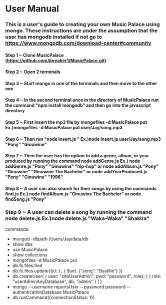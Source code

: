 # User Manual

### This is a user's guide to creating your own Music Palace using mongo. These instructions are under the assumption that the user has mongodb installed if not go to https://www.mongodb.com/download-center#community

#### Step 1 ~ Clone MusicPalace (https://github.com/jbreaker1/MusicPalace.git)

#### Step 2 ~ Open 2 terminals

#### Step 3 ~ Start mongo in one of the terminals and then move to the other one

#### Step 4 ~ In the second terminal once in the directory of MusicPalace run the command "npm install mongodb" and then go into the javascript directory

#### Step 5 ~ First insert the mp3 file by mongofiles -d MusicPalace put <file path> Ex.)mongofiles -d MusicPalace put user/Jay/song.mp3

#### Step 6 ~ Then run "node insert.js <file path> <song> <artist>" Ex.)node insert.js user/Jay/song.mp3 "Pony" "Ginuwine"

#### Step 7 ~ Then the user has the option to add a genre, album, or year produced by running the command node addGenre.js <song or null> <artist or null> <genre name> Ex.) node addGenre.js "Pony" "Ginuwine" "hip-hop" or node addAlbum.js "Pony" "Ginuwine" "Ginuwine The Bachelor" or node addYearProduced.js "Pony" "Ginuwine" "1996"

#### Step 8 ~ A user can also search for their songs by using the commands find<property>.js <property> Ex.) node findAlbum.js "Ginuwine The Bachelor" or node findSong.js "Pony"

### Step 9 ~ A user can delete a song by running the command node delete.js <song> <artist> Ex.)node delete.js "Waka-Waka" "Shakira"



commands:
- mongod -dbpath /Users/Jay/data/db
- show dbs
- use MusicPalace
- show collections
- mongofiles -d MusicPalace put <file path>
- db.fs.files.find
- db.fs.files.update({id: } , { $set: {"song": "Bastille"} })
- db.createUser(
  {
    user: "siteUserAdmin",
    pwd: "password",
    roles: [ { role: "userAdminAnyDatabase", db: "admin" } ]
  }
- mongo --username reportsUser --password password --authenticationDatabase MusicPalace
- db.runCommand({connectionStatus: 1})
